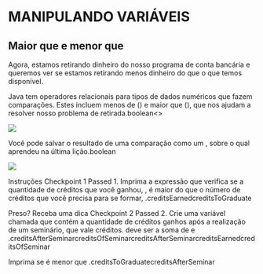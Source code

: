 <h1>MANIPULANDO VARIÁVEIS</h1>

<h2>Maior que e menor que</h2>

<p>Agora, estamos retirando dinheiro do nosso programa de conta bancária e queremos ver se estamos retirando menos dinheiro do que o que temos disponível.</p>

<p>Java tem operadores relacionais para tipos de dados numéricos que fazem comparações. Estes incluem menos de () e maior que (), que nos ajudam a resolver nosso problema de retirada.boolean<>
</p>

<img src="java1.jpeg">

<p>Você pode salvar o resultado de uma comparação como um , sobre o qual aprendeu na última lição.boolean</p>

<img src="java2.jpeg">

<p>Instruções
Checkpoint 1 Passed
1.
Imprima a expressão que verifica se a quantidade de créditos que você ganhou, , é maior do que o número de créditos que você precisa para se formar, .creditsEarnedcreditsToGraduate


Preso? Receba uma dica
Checkpoint 2 Passed
2.
Crie uma variável chamada que contém a quantidade de créditos ganhos após a realização de um seminário, que vale créditos. deve ser a soma de e .creditsAfterSeminarcreditsOfSeminarcreditsAfterSeminarcreditsEarnedcreditsOfSeminar

Imprima se é menor que .creditsToGraduatecreditsAfterSeminar</p>
